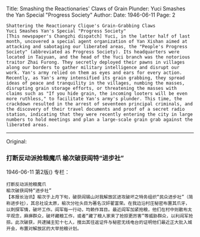 Title: Smashing the Reactionaries' Claws of Grain Plunder: Yuci Smashes the Yan Special "Progress Society"
Author:
Date: 1946-06-11
Page: 2

    Shattering the Reactionary Clique's Grain-Grabbing Claws
    Yuci Smashes Yan's Special "Progress Society"
    [This newspaper's Changzhi dispatch] Yuci, in the latter half of last month, uncovered a special agent organization of Yan Xishan aimed at attacking and sabotaging our liberated areas, the "People's Progress Society" (abbreviated as Progress Society). Its headquarters were located in Taiyuan, and the head of the Yuci branch was the notorious traitor Zhai Furong. They secretly deployed their pawns in villages along our borders to gather military intelligence and disrupt our work. Yan's army relied on them as eyes and ears for every action. Recently, as Yan's army intensified its grain grabbing, they spread ideas of peace and tranquility in the villages, numbing the masses, disrupting grain storage efforts, or threatening the masses with claims such as "If you hide grain, the incoming looters will be even more ruthless," to facilitate Yan's army's plunder. This time, the crackdown resulted in the arrest of seventeen principal criminals, and the discovery of their travel documents and proof of a secret radio station, indicating that they were recently entering the city in large numbers to hold meetings and plan a large-scale grain grab against the liberated areas.



<hr /> 

Original: 


### 打断反动派抢粮魔爪  榆次破获阎特“进步社”

1946-06-11
第2版()
专栏：

    打断反动派抢粮魔爪
    榆次破获阎特“进步社”
    【本报长治讯】榆次于上月下旬，破获阎锡山对我解放区进攻破坏之特务组织“民众进步社”（简称进步社），其总社设太原，榆次分社头目为著名汉奸翟富荣。在我边沿村庄秘密布置其爪牙，以刺探军情，破坏工作。阎军每一行动，均赖作耳目。最近阎军加紧抢粮，他们在村中则散布太平观念，麻痹群众，破坏藏粮工作，或者“藏了粮人家来了抢掠更厉害”等威胁群众，以利阎军抢掠。此次破获，共逮捕主犯十七人，搜出其往返证件与秘密无线电台的证明他们最近正大批入城开会，布置对解放区的大举抢粮计划。
